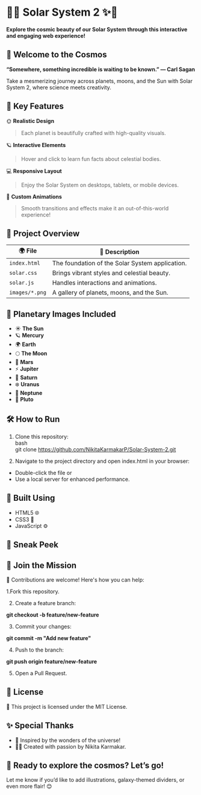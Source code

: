 # 🌌✨ **Solar System 2** ✨🌌  
**Explore the cosmic beauty of our Solar System through this interactive and engaging web experience!**  

## 🌠 **Welcome to the Cosmos**  
 **“Somewhere, something incredible is waiting to be known.” — Carl Sagan**

Take a mesmerizing journey across planets, moons, and the Sun with Solar System 2, where science meets creativity.

## 🚀 **Key Features**  

🌞 **Realistic Design**  
> Each planet is beautifully crafted with high-quality visuals.  

🪐 **Interactive Elements**  
> Hover and click to learn fun facts about celestial bodies.  

💻 **Responsive Layout**  
> Enjoy the Solar System on desktops, tablets, or mobile devices.  

🎨 **Custom Animations**  
> Smooth transitions and effects make it an out-of-this-world experience!  

## 📂 **Project Overview**  

| 🌍 **File**      | 📜 **Description**                                |  
|------------------|--------------------------------------------------|  
| `index.html`     | The foundation of the Solar System application.  |  
| `solar.css`      | Brings vibrant styles and celestial beauty.      |  
| `solar.js`       | Handles interactions and animations.             |  
| `images/*.png`   | A gallery of planets, moons, and the Sun.        |  

## 🌌 **Planetary Images Included**  

- ☀️ **The Sun**  
- 🪐 **Mercury**  
- 🌍 **Earth**  
- 🌕 **The Moon**  
- 🔴 **Mars**  
- ⚡ **Jupiter**  
- 💍 **Saturn**  
- ❄️ **Uranus**  
- 🌊 **Neptune**  
- 🧊 **Pluto**  

## 🛠️ **How to Run**  

1. Clone this repository:  
   bash  
   git clone https://github.com/NikitaKarmakarP/Solar-System-2.git
   
3. Navigate to the project directory and open index.html in your browser:
- Double-click the file or
- Use a local server for enhanced performance.

## 🎨 Built Using
- HTML5 🌐
- CSS3 🎨
- JavaScript ⚙️

## 🌠 Sneak Peek


## 🤝 Join the Mission
🌟 Contributions are welcome! Here's how you can help:

1.Fork this repository.

2. Create a feature branch:

**git checkout -b feature/new-feature**

3. Commit your changes:

**git commit -m "Add new feature"** 

4. Push to the branch:

**git push origin feature/new-feature**

5. Open a Pull Request.

## 📜 License
📝 This project is licensed under the MIT License.

## ✨ Special Thanks
- 🌟 Inspired by the wonders of the universe!
- 👩‍💻 Created with passion by Nikita Karmakar.

## 🚀 Ready to explore the cosmos? Let’s go!
Let me know if you’d like to add illustrations, galaxy-themed dividers, or even more flair! 😊
